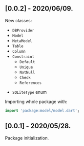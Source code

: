## [0.0.2] - 2020/06/09.

New classes:

- `DBProvider`
- `Model`
- `MetaModel`
- `Table`
- `Column`
- `Constraint`
    - `Default`
    - `Unique`
    - `NotNull`
    - `Check`
    - `References`

+ `SQLiteType` enum

Importing whole package with:

```dart
import 'package:model/model.dart';
```

## [0.0.1] - 2020/05/28.

Package initialization.
